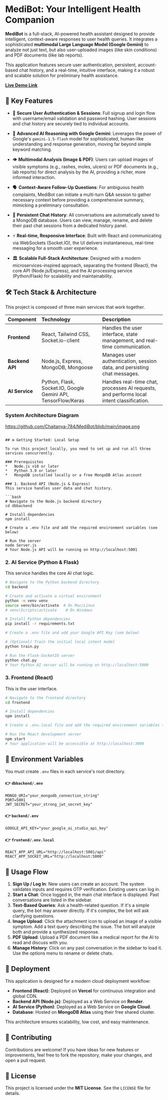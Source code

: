 # **MediBot: Your Intelligent Health Companion**

 

**MediBot** is a full-stack, AI-powered health assistant designed to provide intelligent, context-aware responses to user health queries. It integrates a sophisticated **multimodal Large Language Model (Google Gemini)** to analyze not just text, but also user-uploaded images (like skin conditions) and PDF documents (like lab reports).

This application features secure user authentication, persistent, account-based chat history, and a real-time, intuitive interface, making it a robust and scalable solution for preliminary health assistance.

**[Live Demo Link](https://medibot-ivory.vercel.app/)** 

## 🚀 Key Features

*   🔐 **Secure User Authentication & Sessions**: Full signup and login flow with username/email validation and password hashing. User sessions and chat history are securely tied to individual accounts.

*   🧠 **Advanced AI Reasoning with Google Gemini**: Leverages the power of Google's `gemini-1.5-flash` model for sophisticated, human-like understanding and response generation, moving far beyond simple keyword matching.

*   👁️ **Multimodal Analysis (Image & PDF)**: Users can upload images of visible symptoms (e.g., rashes, moles, ulcers) or PDF documents (e.g., lab reports) for direct analysis by the AI, providing a richer, more informed interaction.

*   🗣️ **Context-Aware Follow-Up Questions**: For ambiguous health complaints, MediBot can initiate a multi-turn Q&A session to gather necessary context before providing a comprehensive summary, mimicking a preliminary consultation.

*   💾 **Persistent Chat History**: All conversations are automatically saved to a MongoDB database. Users can view, manage, rename, and delete their past chat sessions from a dedicated history panel.

*   ⚡ **Real-time, Responsive Interface**: Built with React and communicating via WebSockets (Socket.IO), the UI delivers instantaneous, real-time messaging for a smooth user experience.

*   🏛️ **Scalable Full-Stack Architecture**: Designed with a modern microservices-inspired approach, separating the frontend (React), the core API (Node.js/Express), and the AI processing service (Python/Flask) for scalability and maintainability.

## 🛠️ Tech Stack & Architecture

This project is composed of three main services that work together.

| Component | Technology | Description |
| :--- | :--- | :--- |
| **Frontend** | React, Tailwind CSS, Socket.io-client | Handles the user interface, state management, and real-time communication. |
| **Backend API** | Node.js, Express, MongoDB, Mongoose | Manages user authentication, session data, and persisting chat messages. |
| **AI Service** | Python, Flask, Socket.IO, Google Gemini API, TensorFlow/Keras | Handles real-time chat, processes AI requests, and performs local intent classification. |

### System Architecture Diagram

https://github.com/Chaitanya-784/MediBot/blob/main/image.png
```

## ⚙️ Getting Started: Local Setup

To run this project locally, you need to set up and run all three services concurrently.

### Prerequisites
*   Node.js v18 or later
*   Python 3.9 or later
*   MongoDB installed locally or a free MongoDB Atlas account

### 1. Backend API (Node.js & Express)
This service handles user data and chat history.

```bash
# Navigate to the Node.js backend directory
cd dbbackend

# Install dependencies
npm install

# Create a .env file and add the required environment variables (see below)

# Run the server
node Server.js
# Your Node.js API will be running on http://localhost:5001
```

### 2. AI Service (Python & Flask)
This service handles the core AI chat logic.

```bash
# Navigate to the Python backend directory
cd backend

# Create and activate a virtual environment
python -m venv venv
source venv/bin/activate  # On Mac/Linux
# venv\Scripts\activate    # On Windows

# Install Python dependencies
pip install -r requirements.txt

# Create a .env file and add your Google API Key (see below)

# (Optional) Train the initial local intent model
python train.py

# Run the Flask-SocketIO server
python chat.py
# Your Python AI server will be running on http://localhost:5000
```

### 3. Frontend (React)
This is the user interface.

```bash
# Navigate to the frontend directory
cd frontend

# Install dependencies
npm install

# Create a .env.local file and add the required environment variables (see below)

# Run the React development server
npm start
# Your application will be accessible at http://localhost:3000
```

## 🔑 Environment Variables

You must create `.env` files in each service's root directory.

#### 👉 `dbbackend/.env`
```env
MONGO_URI="your_mongodb_connection_string"
PORT=5001
JWT_SECRET="your_strong_jwt_secret_key"
```

#### 👉 `backend/.env`
```env
GOOGLE_API_KEY="your_google_ai_studio_api_key"
```

#### 👉 `frontend/.env.local`
```env
REACT_APP_API_URL="http://localhost:5001/api"
REACT_APP_SOCKET_URL="http://localhost:5000"
```

## 📄 Usage Flow

1.  **Sign Up / Log In**: New users can create an account. The system validates inputs and requires OTP verification. Existing users can log in.
2.  **Start a Chat**: Once logged in, the main chat interface is displayed. Past conversations are listed in the sidebar.
3.  **Text-Based Queries**: Ask a health-related question. If it's a simple query, the bot may answer directly. If it's complex, the bot will ask clarifying questions.
4.  **Image Upload**: Click the attachment icon to upload an image of a visible symptom. Add a text query describing the issue. The bot will analyze both and provide a synthesized response.
5.  **PDF Upload**: Upload a PDF document like a medical report for the AI to read and discuss with you.
6.  **Manage History**: Click on any past conversation in the sidebar to load it. Use the options menu to rename or delete chats.

## 🚀 Deployment

This application is designed for a modern cloud deployment workflow:

*   **Frontend (React)**: Deployed on **Vercel** for continuous integration and global CDN.
*   **Backend API (Node.js)**: Deployed as a Web Service on **Render**.
*   **AI Service (Python)**: Deployed as a Web Service on **Google Cloud**.
*   **Database**: Hosted on **MongoDB Atlas** using their free shared cluster.

This architecture ensures scalability, low cost, and easy maintenance.

## 🤝 Contributing

Contributions are welcome! If you have ideas for new features or improvements, feel free to fork the repository, make your changes, and open a pull request.

## 📄 License

This project is licensed under the **MIT License**. See the `LICENSE` file for details.
